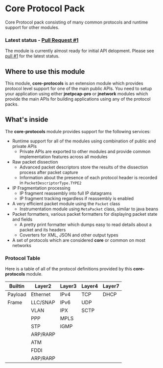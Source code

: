 # Core Protocol Pack
Core Protocol pack consisting of many common protocols and runtime support for other modules.

### Latest status - [Pull Request #1](https://github.com/slytechs-repos/core-protocols/pull/4)
The module is currently almost ready for initial API delopment. Please see [pull #1](https://github.com/slytechs-repos/core-protocols/pull/4) for the latest status.

## Where to use this module
This module, **core-protocols** is an extension module which provides protocol level support for one of the main public APIs. You need to setup your application using either **jnetpcap-pro** or **jnetwork** modules which provide the main APIs for building applications using any of the protocol packs.

## What's inside
The **core-protocols** module provides support for the following services:
- Runtime support for all of the modules using combination of public and private APIs
  - Private APIs are exported to other modules and provide common implementation features across all modules
- Raw packet dissection
  - Advanced packet descriptors store the results of the dissection process after packet capture
  - Information about the presence of each protocol header is recorded in `PacketDescriptorType.TYPE2`
- IP Fragmentation processing
  - IP fragment reassembly into full IP datagrams
  - IP fragment tracking regardless if reassembly is enabled
- A very efficient packet module using the `Packet` class
  - Instrumentation module using `MetaPacket` class, similar to java beans
- Packet formatters, various packet formatters for displaying packet state and fields
  - A pretty print formatter which dumps easy to read details about a packet and its headers
  - Coverters for XML, JSON and other output types
- A set of protocols which are considered **core** or common on most networks

### Protocol Table
Here is a table of all of the protocol definitions provided by this **core-protocols** module.

| Builtin | Layer2  | Layer3 | Layer4 | Layer7 |
|---------|---------|--------|--------|--------|
|Payload  |Ethernet |IPv4    |TCP     |DHCP    |
|Frame    |LLC/SNAP |IPv6    |UDP     |
|         |VLAN     |IPX     |SCTP    |
|         |PPP      |MPLS    |        |
|         |STP      |IGMP    |        |
|         |ARP/RARP |        |        |
|         |ATM      |        |        |
|         |FDDI     |        |        |
|         |ARP/RARP |        |        |

  
